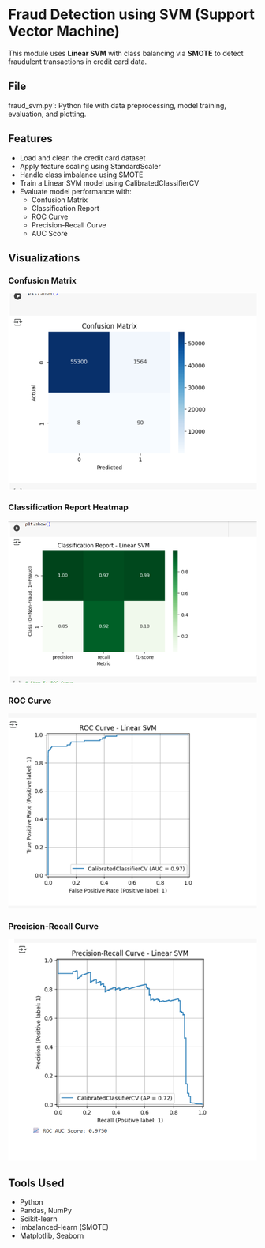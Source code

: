 # Fraud Detection using SVM (Support Vector Machine)
This module uses **Linear SVM** with class balancing via **SMOTE** to detect fraudulent transactions in credit card data.
## File
fraud_svm.py`: Python file with data preprocessing, model training, evaluation, and plotting.
## Features
- Load and clean the credit card dataset
- Apply feature scaling using StandardScaler
- Handle class imbalance using SMOTE
- Train a Linear SVM model using CalibratedClassifierCV
- Evaluate model performance with:
  - Confusion Matrix
  - Classification Report
  - ROC Curve
  - Precision-Recall Curve
  - AUC Score
## Visualizations
### Confusion Matrix
![Confusion Matrix](plots/svm_confusion.png)
### Classification Report Heatmap
![Classification Report](plots/svm_classification.png)
### ROC Curve
![ROC Curve](plots/svm_roc.png)
### Precision-Recall Curve
![Precision-Recall](plots/svm_pr.png)
## Tools Used
- Python
- Pandas, NumPy
- Scikit-learn
- imbalanced-learn (SMOTE)
- Matplotlib, Seaborn





